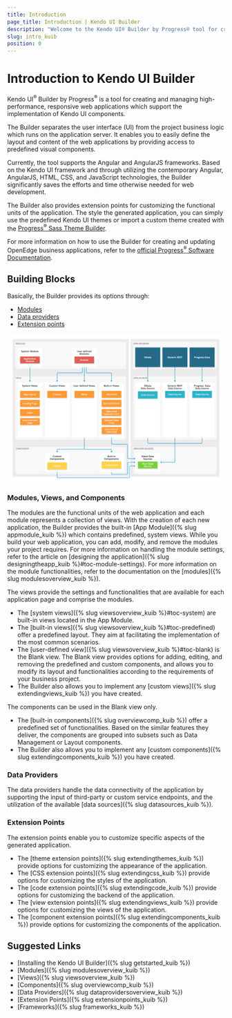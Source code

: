 ```yaml
---
title: Introduction
page_title: Introduction | Kendo UI Builder
description: "Welcome to the Kendo UI® Builder by Progress® tool for creating and managing Angular and AngularJS-based web applications."
slug: intro_kuib
position: 0
---
```


# Introduction to Kendo UI Builder

Kendo UI<sup>®</sup> Builder by Progress<sup>®</sup> is a tool for creating and managing high-performance, responsive web applications which support the implementation of Kendo UI components.

The Builder separates the user interface (UI) from the project business logic which runs on the application server. It enables you to easily define the layout and content of the web applications by providing access to predefined visual components.

Currently, the tool supports the Angular and AngularJS frameworks. Based on the Kendo UI framework and through utilizing the contemporary Angular, AngularJS, HTML, CSS, and JavaScript technologies, the Builder significantly saves the efforts and time otherwise needed for web development.

The Builder also provides extension points for customizing the functional units of the application. The style the generated application, you can simply use the predefined Kendo UI themes or import a custom theme created with the [Progress<sup>®</sup> Sass Theme Builder](http://themebuilder.telerik.com/).

For more information on how to use the Builder for creating and updating OpenEdge business applications, refer to the [official Progress<sup>®</sup> Software Documentation](https://www.progress.com/documentation/kendo-ui-builder).  

## Building Blocks

Basically, the Builder provides its options through:
* [Modules](#toc-modules-views-and-components)
* [Data providers](#toc-data-providers)
* [Extension points](#toc-extension-points)

<img src="images/building_blocks_intro_kuib.png" class="img-responsive" alt="The Building Blocks of the Kendo UI Builder"/>

### Modules, Views, and Components

The modules are the functional units of the web application and each module represents a collection of views. With the creation of each new application, the Builder provides the built-in [App Module]({% slug appmodule_kuib %}) which contains predefined, system views. While you build your web application, you can add, modify, and remove the modules your project requires. For more information on handling the module settings, refer to the article on [designing the application]({% slug designingtheapp_kuib %}#toc-module-settings). For more information on the module functionalities, refer to the documentation on the [modules]({% slug modulesoverview_kuib %}).

The views provide the settings and functionalities that are available for each application page and comprise the modules.
* The [system views]({% slug viewsoverview_kuib %}#toc-system) are built-in views located in the App Module.
* The [built-in views]({% slug viewsoverview_kuib %}#toc-predefined) offer a predefined layout. They aim at facilitating the implementation of the most common scenarios.
* The [user-defined view]({% slug viewsoverview_kuib %}#toc-blank) is the Blank view. The Blank view provides options for adding, editing, and removing the predefined and custom components, and allows you to modify its layout and functionalities according to the requirements of your business project.  
* The Builder also allows you to implement any [custom views]({% slug extendingviews_kuib %}) you have created.

The components can be used in the Blank view only.  
* The [built-in components]({% slug overviewcomp_kuib %}) offer a predefined set of functionalities. Based on the similar features they deliver, the components are grouped into subsets such as Data Management or Layout components.
* The Builder also allows you to implement any [custom components]({% slug extendingcomponents_kuib %}) you have created.  

### Data Providers

The data providers handle the data connectivity of the application by supporting the input of third-party or custom service endpoints, and the utilization of the available [data sources]({% slug datasources_kuib %}).

### Extension Points

The extension points enable you to customize specific aspects of the generated application.
* The [theme extension points]({% slug extendingthemes_kuib %}) provide options for customizing the appearance of the application.  
* The [CSS extension points]({% slug extendingcss_kuib %}) provide options for customizing the styles of the application.
* The [code extension points]({% slug extendingcode_kuib %}) provide options for customizing the backend of the application.  
* The [view extension points]({% slug extendingviews_kuib %}) provide options for customizing the views of the application.
* The [component extension points]({% slug extendingcomponents_kuib %}) provide options for customizing the components of the application.

## Suggested Links

* [Installing the Kendo UI Builder]({% slug getstarted_kuib %})
* [Modules]({% slug modulesoverview_kuib %})
* [Views]({% slug viewsoverview_kuib %})
* [Components]({% slug overviewcomp_kuib %})
* [Data Providers]({% slug dataprovidersoverview_kuib %})
* [Extension Points]({% slug extensionpoints_kuib %})
* [Frameworks]({% slug frameworks_kuib %})
